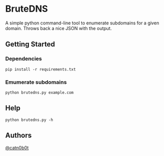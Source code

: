 # BruteDNS

A simple python command-line tool to enumerate subdomains for a given domain. Throws back a nice JSON with the output.

## Getting Started

### Dependencies

```shell
pip install -r requirements.txt
```

### Emumerate subdomains

```shell
python brutedns.py example.com
```

## Help

```shell
python brutedns.py -h
```

## Authors
[@catn0b0t](https://twitter.com/catn0b0t)
